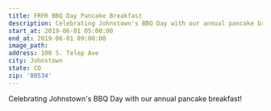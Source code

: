 ```yaml
---
title: FRFR BBQ Day Pancake Breakfast
description: Celebrating Johnstown's BBQ Day with our annual pancake breakfast!
start_at: 2019-06-01 05:00:00
end_at: 2019-06-01 09:00:00
image_path:
address: 100 S. Telep Ave
city: Johnstown
state: CO
zip: '80534'
---
```


Celebrating Johnstown's BBQ Day with our annual pancake breakfast\!

&nbsp;